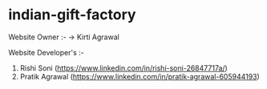 # indian-gift-factory

Website Owner :- 
-> Kirti Agrawal

Website Developer's :-
1. Rishi Soni (https://www.linkedin.com/in/rishi-soni-26847717a/)
2. Pratik Agrawal (https://www.linkedin.com/in/pratik-agrawal-605944193)
